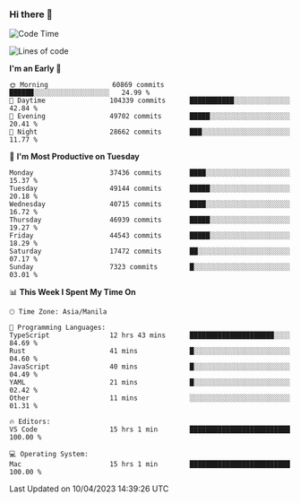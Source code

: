 ### Hi there 👋

<!--START_SECTION:waka-->
![Code Time](http://img.shields.io/badge/Code%20Time-3%2C821%20hrs%2044%20mins-blue)

![Lines of code](https://img.shields.io/badge/From%20Hello%20World%20I%27ve%20Written-99.2%20million%20lines%20of%20code-blue)

**I'm an Early 🐤** 

```text
🌞 Morning                60869 commits       ██████░░░░░░░░░░░░░░░░░░░   24.99 % 
🌆 Daytime                104339 commits      ███████████░░░░░░░░░░░░░░   42.84 % 
🌃 Evening                49702 commits       █████░░░░░░░░░░░░░░░░░░░░   20.41 % 
🌙 Night                  28662 commits       ███░░░░░░░░░░░░░░░░░░░░░░   11.77 % 
```
📅 **I'm Most Productive on Tuesday** 

```text
Monday                   37436 commits       ████░░░░░░░░░░░░░░░░░░░░░   15.37 % 
Tuesday                  49144 commits       █████░░░░░░░░░░░░░░░░░░░░   20.18 % 
Wednesday                40715 commits       ████░░░░░░░░░░░░░░░░░░░░░   16.72 % 
Thursday                 46939 commits       █████░░░░░░░░░░░░░░░░░░░░   19.27 % 
Friday                   44543 commits       █████░░░░░░░░░░░░░░░░░░░░   18.29 % 
Saturday                 17472 commits       ██░░░░░░░░░░░░░░░░░░░░░░░   07.17 % 
Sunday                   7323 commits        █░░░░░░░░░░░░░░░░░░░░░░░░   03.01 % 
```


📊 **This Week I Spent My Time On** 

```text
🕑︎ Time Zone: Asia/Manila

💬 Programming Languages: 
TypeScript               12 hrs 43 mins      █████████████████████░░░░   84.69 % 
Rust                     41 mins             █░░░░░░░░░░░░░░░░░░░░░░░░   04.60 % 
JavaScript               40 mins             █░░░░░░░░░░░░░░░░░░░░░░░░   04.49 % 
YAML                     21 mins             █░░░░░░░░░░░░░░░░░░░░░░░░   02.42 % 
Other                    11 mins             ░░░░░░░░░░░░░░░░░░░░░░░░░   01.31 % 

🔥 Editors: 
VS Code                  15 hrs 1 min        █████████████████████████   100.00 % 

💻 Operating System: 
Mac                      15 hrs 1 min        █████████████████████████   100.00 % 
```


 Last Updated on 10/04/2023 14:39:26 UTC
<!--END_SECTION:waka-->


<!--
**rad182/rad182** is a ✨ _special_ ✨ repository because its `README.md` (this file) appears on your GitHub profile.

Here are some ideas to get you started:

- 🔭 I’m currently working on ...
- 🌱 I’m currently learning ...
- 👯 I’m looking to collaborate on ...
- 🤔 I’m looking for help with ...
- 💬 Ask me about ...
- 📫 How to reach me: ...
- 😄 Pronouns: ...
- ⚡ Fun fact: ...
-->
